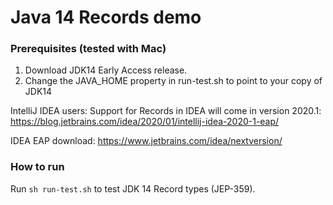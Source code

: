 # Java 14 Records demo

### Prerequisites (tested with Mac)

1. Download JDK14 Early Access release.
2. Change the JAVA_HOME property in run-test.sh to point to your copy of JDK14

IntelliJ IDEA users: Support for Records in IDEA will come in version 2020.1:
https://blog.jetbrains.com/idea/2020/01/intellij-idea-2020-1-eap/

IDEA EAP download: https://www.jetbrains.com/idea/nextversion/

### How to run
Run `sh run-test.sh` to test JDK 14 Record types (JEP-359).
